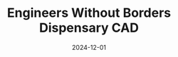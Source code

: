 ---
layout: post
title: Engineers Without Borders Dispensary CAD
img: "assets/img/portfolio/dispensary.png"
date: 2024-12-01
tags: [CAD]
---